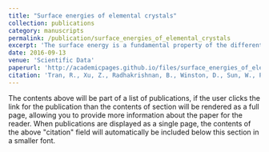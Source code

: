 ```yaml
---
title: "Surface energies of elemental crystals"
collection: publications
category: manuscripts
permalink: /publication/surface_energies_of_elemental_crystals
excerpt: 'The surface energy is a fundamental property of the different facets of a crystal that is crucial to the understanding of various phenomena like surface segregation, roughening, catalytic activity, and the crystal’s equilibrium shape. Such surface phenomena are especially important at the nanoscale, where the large surface area to volume ratios leads to properties that are significantly different from the bulk. In this work, we present the largest database of the calculated surface energies of elemental crystals to date. This database contains the surface energies of more than 100 polymorphs of about 70 elements, up to a maximum Miller index of two and three for non-cubic and cubic crystals, respectively. Well-known reconstruction schemes are also accounted for. The database is systematically improvable and has been rigorously validated against previous experimental and computational data where available. We will describe the methodology used in constructing the database, and how it can be accessed for further studies and design of materials.'
date: 2016-09-13
venue: 'Scientific Data'
paperurl: 'http://academicpages.github.io/files/surface_energies_of_elemental_crystals.pdf'
citation: 'Tran, R., Xu, Z., Radhakrishnan, B., Winston, D., Sun, W., Persson, K. A., & Ong, S. P. (2016). Surface energies of elemental crystals. Scientific Data, 3, 160080. https://doi.org/10.1038/sdata.2016.80'
---
```


The contents above will be part of a list of publications, if the user clicks the link for the publication than the contents of section will be rendered as a full page, allowing you to provide more information about the paper for the reader. When publications are displayed as a single page, the contents of the above "citation" field will automatically be included below this section in a smaller font.